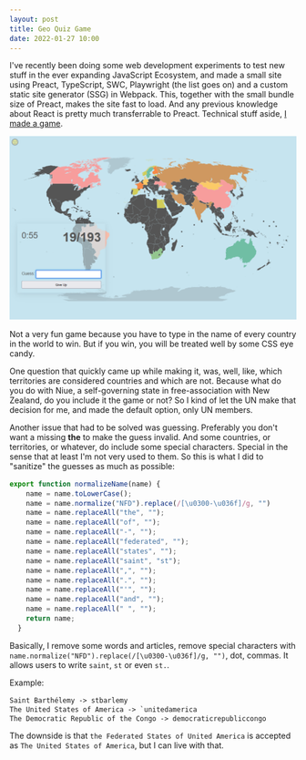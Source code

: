 ```yaml
---
layout: post
title: Geo Quiz Game
date: 2022-01-27 10:00
---
```


I've recently been doing some web development experiments to test new stuff in the ever expanding JavaScript Ecosystem, and made a small site using Preact, TypeScript, SWC, Playwright (the list goes on) and a custom static site generator (SSG) in Webpack. This, together with the small bundle size of Preact, makes the site fast to load. And any previous knowledge about React is pretty much transferrable to Preact. Technical stuff aside, [I made a game](https://tinyappthingy.com/geo-quiz/).

[![Geo quiz game](/assets/2022/geo-quiz-game/geo-quiz-game.png)](https://tinyappthingy.com/geo-quiz/)

Not a very fun game because you have to type in the name of every country in the world to win. But if you win, you will be treated well by some CSS eye candy. 

One question that quickly came up while making it, was, well, like, which territories are considered countries and which are not. Because what do you do with Niue, a self-governing state in free-association with New Zealand, do you include it the game or not? So I kind of let the UN make that decision for me, and made the default option, only UN members. 

Another issue that had to be solved was guessing. Preferably you don't want a missing **the** to make the guess invalid. And some countries, or territories, or whatever, do include some special characters. Special in the sense that at least I'm not very used to them. So this is what I did to "sanitize" the guesses as much as possible:

```ts
export function normalizeName(name) {
    name = name.toLowerCase();
    name = name.normalize("NFD").replace(/[\u0300-\u036f]/g, "")
    name = name.replaceAll("the", "");
    name = name.replaceAll("of", "");
    name = name.replaceAll("-", "");
    name = name.replaceAll("federated", "");
    name = name.replaceAll("states", "");
    name = name.replaceAll("saint", "st");
    name = name.replaceAll(",", "");
    name = name.replaceAll(".", "");
    name = name.replaceAll("'", "");
    name = name.replaceAll("and", "");
    name = name.replaceAll(" ", "");
    return name;
  }
```

Basically, I remove some words and articles, remove special characters with `name.normalize("NFD").replace(/[\u0300-\u036f]/g, "")`, dot, commas. It allows users to write `saint`, `st` or even `st.`.

Example: 
```
Saint Barthélemy -> stbarlemy
The United States of America -> `unitedamerica
The Democratic Republic of the Congo -> democraticrepubliccongo
```


The downside is that `the Federated States of United America` is accepted as `The United States of America`, but I can live with that. 


